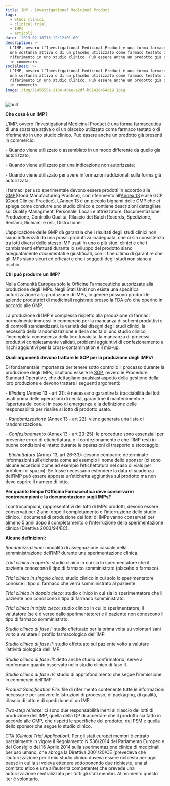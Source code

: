 ```yaml
---
title: IMP - Investigational Medicinal Product
tags:
  - Studi clinici
  - clinical trial
  - IMPs
  - articoli
date: '2019-02-16T16:12:12+01:00'
description: >-
  L’IMP, ovvero l’Investigational Medicinal Product è una forma farmaceutica di
  una sostanza attiva o di un placebo utilizzato come farmaco testato o di
  riferimento in uno studio clinico. Può essere anche un prodotto già presenti
  in commercio
socialDesc: >-
  L’IMP, ovvero l’Investigational Medicinal Product è una forma farmaceutica di
  una sostanza attiva o di un placebo utilizzato come farmaco testato o di
  riferimento in uno studio clinico. Può essere anche un prodotto già presenti
  in commercio
image: /img/3145655e-2104-40ee-a2df-b01420454c19.jpeg
---
```

![null](/img/811cf725-4249-42ec-8add-bf17a0a065df.jpeg)

**Che cosa è un IMP?**

L’IMP, ovvero l’Investigational Medicinal Product è una forma farmaceutica di una sostanza attiva o di un placebo utilizzato come farmaco testato o di riferimento in uno studio clinico. Può essere anche un prodotto già presenti in commercio:

\- Quando viene utilizzato o assemblato in un modo differente da quello già autorizzato;

\- Quando viene utilizzato per una indicazione non autorizzata;

\- Quando viene utilizzato per avere informazioni addizionali sulla forma già autorizzata.

I farmaci per uso sperimentale devono essere prodotti in accordo alle [GMP](https://ec.europa.eu/health/documents/eudralex/vol-4_en)(Good Manufacturing Practice), con riferimento all’[Annex 13](https://ec.europa.eu/health/sites/health/files/files/eudralex/vol-4/2009_06_annex13.pdf) e alle GCP (Good Clinical Practice). L’Annex 13 è un piccolo bignami delle GMP che ci spiega come condurre uno studio clinico e contiene descrizioni dettagliate sul Quality Managment, Personale, Locali e attrezzature, Documentazione, Produzione, Controllo Qualità, Rilascio dei Batch Records, Spedizione, Reclami, Richiami e resi, Distruzione.

L’applicazione delle GMP dà garanzia che i risultati degli studi clinici non siano influenzati da una prassi produttiva inadeguata, che ci sia consistenza tra lotti diversi dello stesso IMP usati in uno o più studi clinici e che i cambiamenti effettuati durante lo sviluppo del prodotto siano adeguatamente documentati e giustificati, con il fine ultimo di garantire che gli IMPs siano sicuri ed efficaci e che i soggetti degli studi non siano a rischio.

**Chi può produrre un IMP?**

Nella Comunità Europea solo le Officine Farmaceutiche autorizzate alla produzione degli IMPs. Negli Stati Uniti non esiste una specifica autorizzazione alla produzione di IMPs, in genere possono produrli le aziende produttrici di medicinali registrate presso la FDA e/o che operino in accordo alle GMP.

La produzione di IMP è complessa rispetto alla produzione di farmaci normalmente immessi in commercio per la mancanza di schemi produttivi e di controlli standardizzati, la varietà dei disegni degli studi clinici, la necessità della randomizzazione e della cecità di uno studio clinico, l’incompleta conoscenza della loro tossicità, la mancanza di processi produttivi completamente validati, problemi aggiuntivi di confezionamento e rischi aggiuntivi per la cross-contamination e il mix-up.

**Quali argomenti devono trattare le SOP per la produzione degli IMPs?**

Di fondamentale importanza per tenere sotto controllo il processo durante la produzione degli IMPs, risultano essere le [SOP](https://www.farmaceuticayounger.science/pharmacronimi/sop--standard-operating-procedure/), ovvero le Procedure Standard Operative, che dettagliano qualsiasi aspetto della gestione della loro produzione e devono trattare i seguenti argomenti:

\- _Blinding_ (Annex 13 - art 21): è necessario garantire la tracciabilità dei lotti usati prima delle operazioni di cecità, garantirne il mantenimento e l’apertura dei codici in caso di emergenza e la definizione delle responsabilità per risalire al lotto di prodotto usato.

\- _Randomizzazione_ (Annex 13 - art 22): viene generata una lista di randomizzazione.

\- _Confezionamento_ (Annex 13 - art 23-25): le procedure sono essenziali per prevenire errori di etichettatura, e il confezionamento e che l’IMP resti in buone condizioni e intatto durante le operazioni di trasporto e stoccaggio.

\- _Etichettatura_ (Annex 13, art 26-33): devono comparire determinate informazioni sull’etichetta come ad esempio il nome dello sponsor (ci sono alcune eccezioni come ad esempio l’etichettatura nel caso di vials per problemi di spazio). Se fosse necessario estendere la data di scadenza dell’IMP può essere apposta un’etichetta aggiuntiva sul prodotto ma non deve coprire il numero di lotto. 

**Per quanto tempo l’Officina Farmaceutica deve conservare i controcampioni e la documentazione sugli IMPs?**

I controcampioni, rappresentativi dei lotti di IMPs prodotti, devono essere conservati per 2 anni dopo il completamento o l’interruzione dello studio clinico. I documenti di produzione dei lotti di IMPs vanno conservati per almeno 5 anni dopo il completamento o l’interruzione della sperimentazione clinica (Direttiva 2003/94/EC).

**Alcune definizioni:**

_Randomizzazione_: modalità di assegnazione casuale della somministrazione dell’IMP durante una sperimentazione clinica.

_Trial clinico in aperto:_ studio clinico in cui sia lo sperimentatore che il paziente conoscono il tipo di farmaco somministrato (placebo o farmaco).

_Trial clinico in singolo cieco:_ studio clinico in cui solo lo sperimentatore conosce il tipo di farmaco che verrà somministrato al paziente.

_Trial clinico in doppio cieco:_ studio clinico in cui sia lo sperimentatore che il paziente non conoscono il tipo di farmaco somministrato.

_Trial clinico in triplo cieco:_ studio clinico in cui lo sperimentatore, il valutatore (se è diverso dallo sperimentatore) e il paziente non conoscono il tipo di farmaco somministrato.

_Studio clinico di fase I:_ studio effettuato per la prima volta su volontari sani volto a valutare il profilo farmacologico dell’IMP.

_Studio clinico di fase II:_ studio effettuato sul paziente volto a valutare l’attività biologica dell’IMP.

_Studio clinico di fase III:_ detto anche studio confirmatorio, serve a confermare quanto osservato nello studio clinico di fase II.

_Studio clinico di fase IV:_ studio di approfondimento che segue l’immissione in commercio dell’IMP.

_Product Specification File:_ file di riferimento contenente tutte le informazioni necessarie per scrivere le istruzioni di processo, di packaging, di qualità, rilascio di lotto e di spedizione di un IMP.

_Two-step release:_ ci sono due responsabilità inerti al rilascio dei lotti di produzione dell’IMP, quella della QP di accertare che il prodotto sia fatto in accordo alle GMP, che rispetti le specifiche del prodotto, del PSM e quella dello sponsor che segue lo studio clinico.

_CTA (Clinical Trial Application):_ Per gli stati europei membri è entrato parzialmente in vigore il Regolamento N.536/2014 del Parlamento Europeo e del Consiglio del 16 Aprile 2014 sulla sperimentazione clinica di medicinali per uso umano, che abroga la Direttiva 2001/20/CE (prevedeva che l’autorizzazione per il mio studio clinico doveva essere richiesta per ogni paese in cui la si voleva ottenere sottoponendo due richieste, una al comitato etico e una all’autorità competente) che prevede una autorizzazione centralizzata per tutti gli stati membri. Al momento questo iter è volontario.
